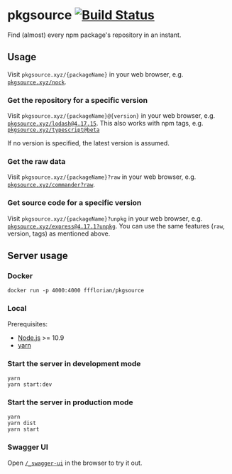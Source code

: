 # pkgsource [![Build Status](https://github.com/ffflorian/pkgsource/workflows/Build/badge.svg)](https://github.com/ffflorian/pkgsource/actions/)

Find (almost) every npm package's repository in an instant.

## Usage

Visit `pkgsource.xyz/{packageName}` in your web browser, e.g. [`pkgsource.xyz/nock`](https://pkgsource.xyz/nock).

### Get the repository for a specific version

Visit `pkgsource.xyz/{packageName}@{version}` in your web browser, e.g. [`pkgsource.xyz/lodash@4.17.15`](https://pkgsource.xyz/lodash@4.17.15). This also works with npm tags, e.g. [`pkgsource.xyz/typescript@beta`](https://pkgsource.xyz/typescript@beta)

If no version is specified, the latest version is assumed.

### Get the raw data

Visit `pkgsource.xyz/{packageName}?raw` in your web browser, e.g. [`pkgsource.xyz/commander?raw`](https://pkgsource.xyz/commander?raw).

### Get source code for a specific version

Visit `pkgsource.xyz/{packageName}?unpkg` in your web browser, e.g. [`pkgsource.xyz/express@4.17.1?unpkg`](https://pkgsource.xyz/express@4.17.1?unpkg). You can use the same features (`raw`, version, tags) as mentioned above.

## Server usage

### Docker

```
docker run -p 4000:4000 ffflorian/pkgsource
```

### Local

Prerequisites:

- [Node.js](https://nodejs.org) >= 10.9
- [yarn](https://yarnpkg.com)

### Start the server in development mode

```
yarn
yarn start:dev
```

### Start the server in production mode

```
yarn
yarn dist
yarn start
```

### Swagger UI

Open [`/_swagger-ui`](https://pkgsource.xyz/_swagger-ui) in the browser to try it out.
